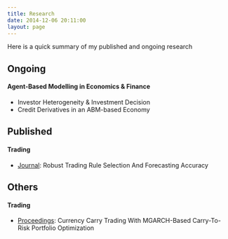 ```yaml
---
title: Research
date: 2014-12-06 20:11:00
layout: page
---
```


Here is a quick summary of my published and ongoing research

## Ongoing

#### Agent-Based Modelling in Economics & Finance
- Investor Heterogeneity & Investment Decision
- Credit Derivatives in an ABM-based Economy

## Published

#### Trading
- [Journal](http://www.researchgate.net/publication/263069846_Robust_trading_rule_selection_and_forecasting_accuracy):
Robust Trading Rule Selection And Forecasting Accuracy

## Others

#### Trading
- [Proceedings](http://forecasters.org/submissions10/SchmidbauerHaraldISF2010.pdf):
Currency Carry Trading With MGARCH-Based Carry-To-Risk Portfolio Optimization
